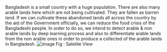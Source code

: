 

Bangladesh is a small country with a
huge population. There are also many
arable lands here which are not being
cultivated. They are fallen as barren
land. If we can cultivate these
abandoned lands all across the country
by the aid of the Government officially,
we can reduce the food crisis of the
Bangladeshi people. In order to do so,
we intend to detect arable & non arable
lands by deep learning process and
also to differentiate arable lands from
the non arable ones in order to produce
a collected of the arable lands in
Bangladesh.
 ![image](https://user-images.githubusercontent.com/33355278/152309143-068110fe-446b-4940-99af-9e6d320e72e4.png)
 Fig : Satelite View
